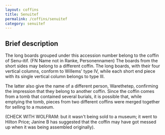 ```yaml
---
layout: coffins
title: Senuitef
permalink: /coffins/senuitef
category: senuitef
---
```


## Brief description 

The long boards grouped under this accession number belong to the coffin of Senu-itif. 
(FN Name not in Ranke, Personennamen) The boards from the short sides may belong to a 
different coffin. The long boards, with their four vertical columns, conform to Willems'
type IV, while each short end piece with its single vertical column belongs to type III.
  
The latter also give the name of a different person, Warethetep, confirming the impression
that they belong to another coffin. Since the coffin comes from a tomb that contained 
several burials, it is possible that, while emptying the tomb, pieces from two different 
coffins were merged together for selling to a museum.

(CHECK WITH WOLFRAM: but it wasn't being sold to a museum; it went to Hilton Price; 
Janine B has suggested that the coffin may have got messed up when it was being assembled
 originally).